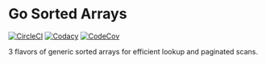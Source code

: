 # Go Sorted Arrays

[![CircleCI](https://img.shields.io/circleci/build/github/jfsmig/go-bags/main)](https://app.circleci.com/pipelines/github/jfsmig/go-bags)
[![Codacy](https://app.codacy.com/project/badge/Grade/aa58726a923b40e6a92fdacd77a344ae)](https://www.codacy.com/gh/jfsmig/go-bags/dashboard?utm_source=github.com&amp;utm_medium=referral&amp;utm_content=jfsmig/go-bags&amp;utm_campaign=Badge_Grade)
[![CodeCov](https://img.shields.io/codecov/c/github/jfsmig/go-bags)](https://app.codecov.io/gh/jfsmig/go-bags)

3 flavors of generic sorted arrays for efficient lookup and paginated scans.
